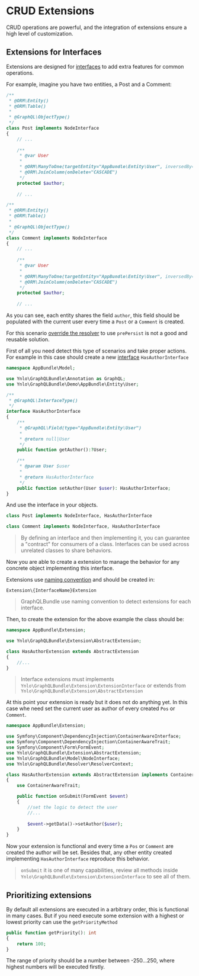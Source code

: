 # CRUD Extensions

CRUD operations are powerful, 
and the integration of extensions ensure a high level of customization.

## Extensions for Interfaces

Extensions are designed for [interfaces](../definitions/interface-type.md) 
to add extra features for common operations.

For example, imagine you have two entities, a Post and a Comment:

````php
/**
 * @ORM\Entity()
 * @ORM\Table()
 *
 * @GraphQL\ObjectType()
 */
class Post implements NodeInterface
{
    // ...
    
    /**
     * @var User
     *
     * @ORM\ManyToOne(targetEntity="AppBundle\Entity\User", inversedBy="posts")
     * @ORM\JoinColumn(onDelete="CASCADE")
     */
    protected $author;
    
    // ...
````    

````php
/**
 * @ORM\Entity()
 * @ORM\Table()
 *
 * @GraphQL\ObjectType()
 */
class Comment implements NodeInterface
{
    // ...
    
    /**
     * @var User
     *
     * @ORM\ManyToOne(targetEntity="AppBundle\Entity\User", inversedBy="posts")
     * @ORM\JoinColumn(onDelete="CASCADE")
     */
    protected $author;
    
    // ...
````    
As you can see, each entity shares the field `author`, 
this field should be populated with the current user 
every time a `Post` or a `Comment` is created.

For this scenario [override the resolver](customizing.md)
to use `prePersist` is not a good and reusable solution.

First of all you need detect this type of scenarios and take proper actions. For example
in this case should create a new [interface](../definitions/interface-type.md) `HasAuthorInterface`

````php
namespace AppBundle\Model;

use Ynlo\GraphQLBundle\Annotation as GraphQL;
use Ynlo\GraphQLBundle\Demo\AppBundle\Entity\User;

/**
 * @GraphQL\InterfaceType()
 */
interface HasAuthorInterface
{
    /**
     * @GraphQL\Field(type="AppBundle\Entity\User")
     *
     * @return null|User
     */
    public function getAuthor():?User;

    /**
     * @param User $user
     *
     * @return HasAuthorInterface
     */
    public function setAuthor(User $user): HasAuthorInterface;
}
````
And use the interface in your objects.

````php
class Post implements NodeInterface, HasAuthorInterface
````
````php
class Comment implements NodeInterface, HasAuthorInterface
````

> By defining an interface and then implementing it, 
you can guarantee a "contract" for consumers of a class.
Interfaces can be used across unrelated classes to share behaviors.

Now you are able to create a extension to manage 
the behavior for any concrete object implementing this interface.

Extensions use [naming convention](../naming-conventions.md) and should be created in:

`Extension\{InterfaceName}Extension`

> GraphQLBundle use naming convention to detect extensions for each interface. 

Then, to create the extension for the above example the class should be:

````php
namespace AppBundle\Extension;

use Ynlo\GraphQLBundle\Extension\AbstractExtension;

class HasAuthorExtension extends AbstractExtension
{
    //...
}
````

> Interface extensions must implements `Ynlo\GraphQLBundle\Extension\ExtensionInterface` 
or extends from `Ynlo\GraphQLBundle\Extension\AbstractExtension`

At this point your extension is ready but it does not do anything yet. 
In this case whe need set the current user as author of every created `Pos` or `Comment`.

````php
namespace AppBundle\Extension;

use Symfony\Component\DependencyInjection\ContainerAwareInterface;
use Symfony\Component\DependencyInjection\ContainerAwareTrait;
use Symfony\Component\Form\FormEvent;
use Ynlo\GraphQLBundle\Extension\AbstractExtension;
use Ynlo\GraphQLBundle\Model\NodeInterface;
use Ynlo\GraphQLBundle\Resolver\ResolverContext;

class HasAuthorExtension extends AbstractExtension implements ContainerAwareInterface
{
    use ContainerAwareTrait;

    public function onSubmit(FormEvent $event)
    {
        //set the logic to detect the user
        //...
        
        $event->getData()->setAuthor($user);
    }
}
````
Now your extension is functional and every time a `Pos` or `Comment` are created the author will be set.
Besides that, any other entity created implementing `HasAuthorInterface` reproduce this behavior.

> `onSubmit` it is one of many capabilities, review all methods inside `Ynlo\GraphQLBundle\Extension\ExtensionInterface` 
to see all of them.

## Prioritizing extensions

By default all extensions are executed in a arbitrary order, this is functional in many cases. 
But if you need execute some extension with a highest or lowest priority can use the `getPriorityMethod`

````php
public function getPriority(): int
{
    return 100;
}
````
The range of priority should be a number between -250...250, where highest numbers will be executed firstly. 